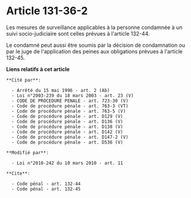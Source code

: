 # Article 131-36-2

Les mesures de surveillance applicables à la personne condamnée à un suivi socio-judiciaire sont celles prévues à l'article
132-44. 

Le condamné peut aussi être soumis par la décision de condamnation ou par le juge de l'application des peines aux obligations
prévues à l'article 132-45.

**Liens relatifs à cet article**

	**Cité par**:

	  - Arrêté du 15 mai 1996 - art. 2 (Ab)
	  - Loi n°2003-239 du 18 mars 2003 - art. 23 (V)
	  - CODE DE PROCEDURE PENALE - art. 723-30 (V)
	  - Code de procédure pénale - art. 763-3 (VT)
	  - Code de procédure pénale - art. 763-5 (V)
	  - Code de procédure pénale - art. D129 (V)
	  - Code de procédure pénale - art. D136 (V)
	  - Code de procédure pénale - art. D138 (V)
	  - Code de procédure pénale - art. D142 (V)
	  - Code de procédure pénale - art. D147-2 (V)
	  - Code de procédure pénale - art. D536 (V)

	**Modifié par**:

	  - Loi n°2010-242 du 10 mars 2010 - art. 11

	**Cite**:

	  - Code pénal - art. 132-44
	  - Code pénal - art. 132-45

